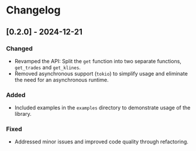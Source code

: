 # Changelog

## [0.2.0] - 2024-12-21

### Changed
- Revamped the API: Split the `get` function into two separate functions, `get_trades` and `get_klines`.
- Removed asynchronous support (`tokio`) to simplify usage and eliminate the need for an asynchronous runtime.

### Added
- Included examples in the `examples` directory to demonstrate usage of the library.

### Fixed
- Addressed minor issues and improved code quality through refactoring.

